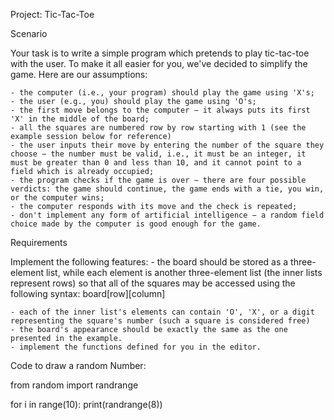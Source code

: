 Project: Tic-Tac-Toe

Scenario

Your task is to write a simple program which pretends to play tic-tac-toe with the user. To make it all easier for you, we've decided to simplify the game. Here are our assumptions:

    - the computer (i.e., your program) should play the game using 'X's;
    - the user (e.g., you) should play the game using 'O's;
    - the first move belongs to the computer − it always puts its first 'X' in the middle of the board;
    - all the squares are numbered row by row starting with 1 (see the example session below for reference)
    - the user inputs their move by entering the number of the square they choose − the number must be valid, i.e., it must be an integer, it must be greater than 0 and less than 10, and it cannot point to a field which is already occupied;
    - the program checks if the game is over − there are four possible verdicts: the game should continue, the game ends with a tie, you win, or the computer wins;
    - the computer responds with its move and the check is repeated;
    - don't implement any form of artificial intelligence − a random field choice made by the computer is good enough for the game.

Requirements

Implement the following features:
    - the board should be stored as a three-element list, while each element is another three-element list (the inner lists represent rows) so that all of the squares may be accessed using the following syntax:
        board[row][column]
    
    - each of the inner list's elements can contain 'O', 'X', or a digit representing the square's number (such a square is considered free)
    - the board's appearance should be exactly the same as the one presented in the example.
    - implement the functions defined for you in the editor.

Code to draw a random Number:

from random import randrange

for i in range(10):    print(randrange(8))